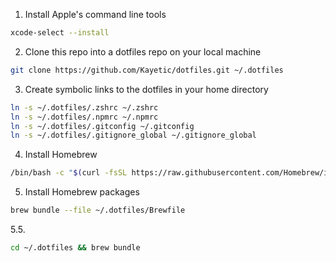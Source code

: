 1. Install Apple's command line tools

```bash
xcode-select --install
```

2. Clone this repo into a dotfiles repo on your local machine

```bash
git clone https://github.com/Kayetic/dotfiles.git ~/.dotfiles
```

3. Create symbolic links to the dotfiles in your home directory

```bash
ln -s ~/.dotfiles/.zshrc ~/.zshrc
ln -s ~/.dotfiles/.npmrc ~/.npmrc
ln -s ~/.dotfiles/.gitconfig ~/.gitconfig
ln -s ~/.dotfiles/.gitignore_global ~/.gitignore_global
```

4. Install Homebrew

```bash
/bin/bash -c "$(curl -fsSL https://raw.githubusercontent.com/Homebrew/install/HEAD/install.sh)"
```

5. Install Homebrew packages

```bash
brew bundle --file ~/.dotfiles/Brewfile
```

5.5.

```bash
cd ~/.dotfiles && brew bundle
```
